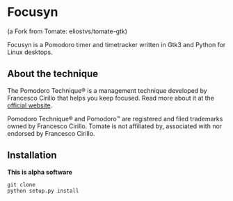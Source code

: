 Focusyn
========

(a Fork from Tomate: eliostvs/tomate-gtk)

Focusyn is a Pomodoro timer and timetracker written in Gtk3 and Python for Linux desktops.

About the technique
-------------------

The Pomodoro Technique® is a management technique developed by Francesco Cirillo that helps you keep focused.
Read more about it at the [official website](http://pomodorotechnique.com/).

Pomodoro Technique® and Pomodoro™ are registered and filed trademarks owned by Francesco Cirillo.
Tomate is not affiliated by, associated with nor endorsed by Francesco Cirillo.

Installation
------------

**This is alpha software**

```
git clone 
python setup.py install
```
